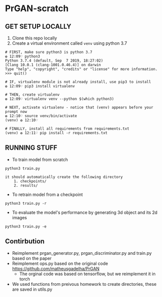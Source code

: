 # PrGAN-scratch

## GET SETUP LOCALLY
1. Clone this repo locally
2. Create a virtual environment called `venv` using python 3.7
```
# FIRST, make sure python3 is python 3.7
✿ 12:09♡ python3
Python 3.7.4 (default, Sep  7 2019, 18:27:02)
[Clang 10.0.1 (clang-1001.0.46.4)] on darwin
Type "help", "copyright", "credits" or "license" for more information.
>>> quit()

# IF, virtualenv module is not already install, use pip3 to install
✿ 12:09♡ pip3 install virtualenv

# THEN, create virtualenv
✿ 12:09♡ virtualenv venv --python $(which python3)

# NEXT, activate virtualenv - notice that (venv) appears before your prompt now
✿ 12:10♡ source venv/bin/activate
(venv) ✿ 12:10♡ 

# FINALLY, install all requirements from requirements.txt
(venv) ✿ 12:11♡ pip install -r requirements.txt
```

## RUNNING STUFF
- To train model from scratch 
```
python3 train.py 
```
    it should automatically create the following directory
        1. checkpoints/ 
        2. results/


- To retrain model from a checkpoint
```
python3 train.py -r 
```
- To evaluate the model's performance by generating 3d object and its 2d images 
```
python3 train.py -e
```
## Contirbution 
- Reimplement prgan_generator.py, prgan_discriminator.py and train.py based on the paper 
- Reimplement ops.py based on the original code https://github.com/matheusgadelha/PrGAN
    - The orginal code was based on tensorflow, but we reimplement it in torch
- We used  functions from preivous homework to create directories, these are saved in utils.py 

